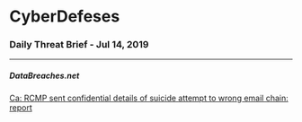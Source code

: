 # CyberDefeses
### Daily Threat Brief - Jul 14, 2019

 
-----
 
##### DataBreaches.net
[Ca: RCMP sent confidential details of suicide attempt to wrong email chain: report](https://www.databreaches.net/ca-rcmp-sent-confidential-details-of-suicide-attempt-to-wrong-email-chain-report/)
 
